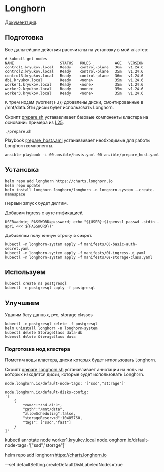 # Longhorn

[Документация](https://longhorn.io/).

## Подготовка

Все дальнейшие действия рассчитаны на установку в мой кластер:

    # kubectl get nodes
    NAME                     STATUS   ROLES           AGE   VERSION
    control1.kryukov.local   Ready    control-plane   36m   v1.24.6
    control2.kryukov.local   Ready    control-plane   35m   v1.24.6
    control3.kryukov.local   Ready    control-plane   36m   v1.24.6
    db1.kryukov.local        Ready    <none>          35m   v1.24.6
    worker1.kryukov.local    Ready    <none>          35m   v1.24.6
    worker2.kryukov.local    Ready    <none>          35m   v1.24.6
    worker3.kryukov.local    Ready    <none>          35m   v1.24.6

К трём нодам (worker{1-3}) добавлены диски, смонтированные в /mnt/data. Эти
диски будет использовать Longhorn.

Скрипт [prepare.sh](prepare.sh) устанавливает базовые компоненты кластера на основании примера из [1.25](../1.25/).

```shell
./prepare.sh
```

Playbook [prepare_host.yaml](prepare_host.yaml) устанавливает необходимые для работы Longhorn компоненты.

```shell
ansible-playbook -i 00-ansible/hosts.yaml 00-ansible/prepare_host.yaml
```

## Установка

```shell
helm repo add longhorn https://charts.longhorn.io
helm repo update
helm install longhorn longhorn/longhorn -n longhorn-system --create-namespace
```

Первый запуск будет долгим.

Добавим ingress с аутентификацией.

```shell
USER=admin; PASSWORD=password; echo "${USER}:$(openssl passwd -stdin -apr1 <<< ${PASSWORD})" 
```

Добавляем полученную строку в сикрет.

```shell
kubectl -n longhorn-system apply -f manifests/00-basic-auth-secret.yaml
kubectl -n longhorn-system apply -f manifests/01-ingress-ui.yaml
kubectl -n longhorn-system apply -f manifests/02-storage-class.yaml
```

## Используем

```shell
kubectl create ns postgresql
kubectl -n postgresql apply -f postgresql
```

## Улучшаем

Удалим базу данных, pvc, storage classes

```shell
kubectl -n postgresql delete -f postgresql
helm uninstall longhorn -n longhorn-system 
kubectl delete StorageClass data-db
kubectl delete StorageClass data
```

### Подготовка нод кластера

Пометим ноды кластера, диски которых будет использовать Longhorn.

Скрипт [prepare_longhorn.sh](prepare_longhorn.sh) устанавливает аннотации на ноды на которых
находятся диски, которые будет использовать Longhorn.

    node.longhorn.io/default-node-tags: '["ssd","storage"]'
 
    node.longhorn.io/default-disks-config: 
    '[
        {   
            "name":"ssd-disk", 
            "path":"/mnt/data",
            "allowScheduling":false,
            "storageReserved":10485760,
            "tags": ["ssd","fast"]
        }
    ]'

kubectl annotate node worker1.kryukov.local node.longhorn.io/default-node-tags='["ssd","storage"]'


helm repo add longhorn https://charts.longhorn.io

--set defaultSetting.createDefaultDiskLabeledNodes=true